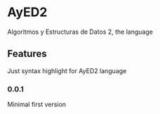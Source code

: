 # AyED2

Algoritmos y Estructuras de Datos 2, the language

## Features

Just syntax highlight for AyED2 language

### 0.0.1

Minimal first version
